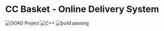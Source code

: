 <!-- # Ooad_project
Designed for Linux/Mac Only. Not yet developed for windows users.</br>
To run the program just execute the start bash file.
```./start```

 -->
 # CC Basket - Online Delivery System
![OOAD Project](https://img.shields.io/badge/Project-OOAD-yellowgreen)
![C++](https://img.shields.io/badge/Language-C%2B%2B-orange)
![build passing](https://api.travis-ci.org/klugjo/hexo-autolinker.svg?branch=master)